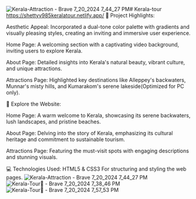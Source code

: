![Kerala-Attraction - Brave 7_20_2024 7_44_27 PM](https://github.com/user-attachments/assets/31b29480-6880-4f3f-ae4a-cfd4ba2c8620)# Kerala-tour
https://shettyv985keralatour.netlify.app/
🌟 Project Highlights:

Aesthetic Appeal: Incorporated a dual-tone color palette with gradients and visually pleasing styles, creating an inviting and immersive user experience.

Home Page: A welcoming section with a captivating video background, inviting users to explore Kerala.

About Page: Detailed insights into Kerala's natural beauty, vibrant culture, and unique attractions.

Attractions Page: Highlighted key destinations like Alleppey's backwaters, Munnar's misty hills, and Kumarakom's serene lakeside(Optimized for PC only).

🔗 Explore the Website:

Home Page: A warm welcome to Kerala, showcasing its serene backwaters, lush landscapes, and pristine beaches.

About Page: Delving into the story of Kerala, emphasizing its cultural heritage and commitment to sustainable tourism.

Attractions Page: Featuring the must-visit spots with engaging descriptions and stunning visuals.

💻 Technologies Used:
HTML5 & CSS3 For structuring and styling the web pages.
![Kerala-Attraction - Brave 7_20_2024 7_44_27 PM](https://github.com/user-attachments/assets/7ea49906-218e-48aa-9099-23e5c460bc19)
![Kerala-Tour🌴 - Brave 7_20_2024 7_38_46 PM](https://github.com/user-attachments/assets/db321850-2a19-42ec-8e17-5e3c0eaeabb2)
![Kerala-Tour🌴 - Brave 7_20_2024 7_57_53 PM](https://github.com/user-attachments/assets/4bda2bff-bb47-47af-8420-d858bd1d9b6b)


